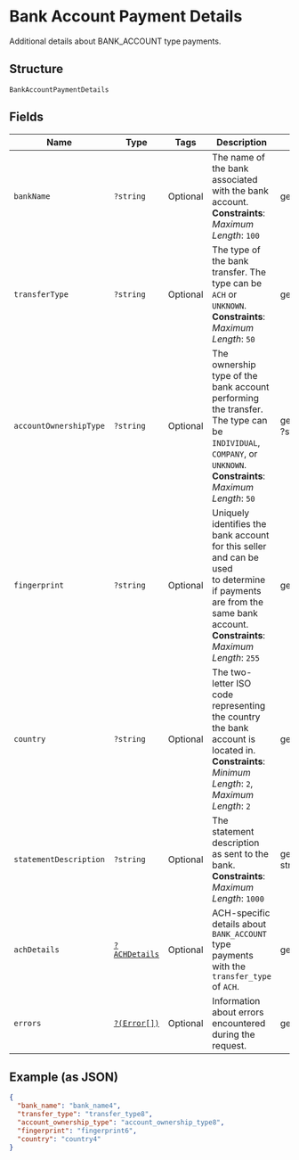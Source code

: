 
# Bank Account Payment Details

Additional details about BANK_ACCOUNT type payments.

## Structure

`BankAccountPaymentDetails`

## Fields

| Name | Type | Tags | Description | Getter | Setter |
|  --- | --- | --- | --- | --- | --- |
| `bankName` | `?string` | Optional | The name of the bank associated with the bank account.<br>**Constraints**: *Maximum Length*: `100` | getBankName(): ?string | setBankName(?string bankName): void |
| `transferType` | `?string` | Optional | The type of the bank transfer. The type can be `ACH` or `UNKNOWN`.<br>**Constraints**: *Maximum Length*: `50` | getTransferType(): ?string | setTransferType(?string transferType): void |
| `accountOwnershipType` | `?string` | Optional | The ownership type of the bank account performing the transfer.<br>The type can be `INDIVIDUAL`, `COMPANY`, or `UNKNOWN`.<br>**Constraints**: *Maximum Length*: `50` | getAccountOwnershipType(): ?string | setAccountOwnershipType(?string accountOwnershipType): void |
| `fingerprint` | `?string` | Optional | Uniquely identifies the bank account for this seller and can be used<br>to determine if payments are from the same bank account.<br>**Constraints**: *Maximum Length*: `255` | getFingerprint(): ?string | setFingerprint(?string fingerprint): void |
| `country` | `?string` | Optional | The two-letter ISO code representing the country the bank account is located in.<br>**Constraints**: *Minimum Length*: `2`, *Maximum Length*: `2` | getCountry(): ?string | setCountry(?string country): void |
| `statementDescription` | `?string` | Optional | The statement description as sent to the bank.<br>**Constraints**: *Maximum Length*: `1000` | getStatementDescription(): ?string | setStatementDescription(?string statementDescription): void |
| `achDetails` | [`?ACHDetails`](/doc/models/ach-details.md) | Optional | ACH-specific details about `BANK_ACCOUNT` type payments with the `transfer_type` of `ACH`. | getAchDetails(): ?ACHDetails | setAchDetails(?ACHDetails achDetails): void |
| `errors` | [`?(Error[])`](/doc/models/error.md) | Optional | Information about errors encountered during the request. | getErrors(): ?array | setErrors(?array errors): void |

## Example (as JSON)

```json
{
  "bank_name": "bank_name4",
  "transfer_type": "transfer_type8",
  "account_ownership_type": "account_ownership_type8",
  "fingerprint": "fingerprint6",
  "country": "country4"
}
```

